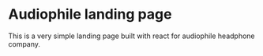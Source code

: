 # Audiophile landing page

This is a very simple landing page built with react for audiophile headphone company.

